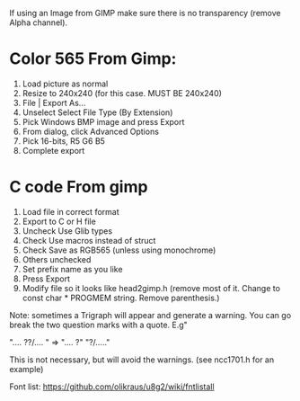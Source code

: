 If using an Image from GIMP make sure there is no transparency (remove Alpha channel).

Color 565 From Gimp:
===
1. Load picture as normal
2. Resize to 240x240 (for this case. MUST BE 240x240)
3. File | Export As...
4. Unselect Select File Type (By Extension)
5. Pick Windows BMP image and press Export
6. From dialog, click Advanced Options
7. Pick 16-bits, R5 G6 B5
8. Complete export



C code From gimp
===
1. Load file in correct format
2. Export to C or H file
3. Uncheck Use Glib types
4. Check Use macros instead of struct
5. Check Save as RGB565 (unless using monochrome)
6. Others unchecked
7. Set prefix name as you like
8. Press Export
9. Modify file so it looks like head2gimp.h (remove most of it. Change to const char * PROGMEM string. Remove parenthesis.)
    

Note: sometimes a Trigraph will appear and generate a warning. You can go break the two question marks with a quote. E.g"

".... ??/.... "  => ".... ?" "?/....." 

This is not necessary, but will avoid the warnings. (see ncc1701.h for an example)


Font list:
https://github.com/olikraus/u8g2/wiki/fntlistall

